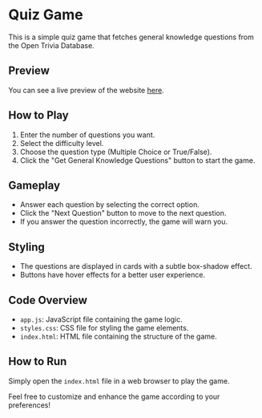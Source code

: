 # Quiz Game

This is a simple quiz game that fetches general knowledge questions from the Open Trivia Database.

## Preview

You can see a live preview of the website [here](http://general-knowledge-quiz.000.pe/).

## How to Play

1. Enter the number of questions you want.
2. Select the difficulty level.
3. Choose the question type (Multiple Choice or True/False).
4. Click the "Get General Knowledge Questions" button to start the game.

## Gameplay

- Answer each question by selecting the correct option.
- Click the "Next Question" button to move to the next question.
- If you answer the question incorrectly, the game will warn you.

## Styling

- The questions are displayed in cards with a subtle box-shadow effect.
- Buttons have hover effects for a better user experience.

## Code Overview

- `app.js`: JavaScript file containing the game logic.
- `styles.css`: CSS file for styling the game elements.
- `index.html`: HTML file containing the structure of the game.

## How to Run

Simply open the `index.html` file in a web browser to play the game.

Feel free to customize and enhance the game according to your preferences!
